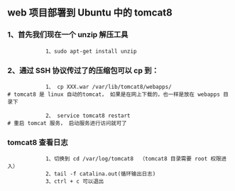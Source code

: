 ## web 项目部署到 Ubuntu 中的 tomcat8 

### 1、首先我们现在一个 unzip 解压工具

                1、sudo apt-get install unzip

### 2、通过 SSH 协议传过了的压缩包可以 cp 到：


                1、 cp XXX.war /var/lib/tomcat8/webapps/                        # tomcat8 是 linux 自动的tomcat， 如果是在网上下载的，也一样是放在 webapps 目录下

                2、 service tomcat8 restart                                     # 重启 tomcat 服务， 启动服务进行访问就可了


### tomcat8 查看日志
      
                1、切换到 cd /var/log/tomcat8  （tomcat8 目录需要 root 权限进入）
                2、tail -f catalina.out(循环输出日志)
                3、ctrl + c 可以退出
                
            
